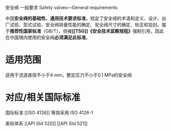 安全阀 一般要求
Safety valves—General requirements

中国​**​安全阀的基础性、通用技术要求标准​**​。规定了安全阀的术语和定义、设计、出厂试验、型式试验、安全阀排量性能的确定、安全阀尺寸的确定、标志和铅封。属于​**​推荐性国家标准​**​（GB/T），但被 ​**​[[TSG]]《安全技术监察规程》​**​ 强制引用，因此在中国境内使用的安全阀​**​必须满足此标准​**​。

# 适用范围

适用于流道直径不小于4 mm，整定压力不小于0.1 MPa的安全阀


# 对应/相关国际标准

国际标准
[[ISO 4126]] 等效采用 ISO 4126-1

美标体系
[[API Std 520]]
[[API Std 521]]
